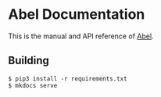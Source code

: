 # Abel Documentation

This is the manual and API reference of [Abel](https://github.com/hack3ric/abel).

## Building

```console
$ pip3 install -r requirements.txt
$ mkdocs serve
```
